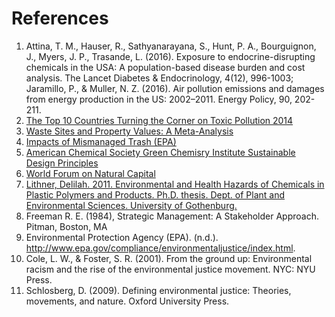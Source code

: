 # References							
							
1. Attina, T. M., Hauser, R., Sathyanarayana, S., Hunt, P. A., Bourguignon, J., Myers, J. P., Trasande, L. (2016). Exposure to endocrine-disrupting chemicals in the USA: A population-based disease burden and cost analysis. The Lancet Diabetes & Endocrinology, 4(12), 996-1003; Jaramillo, P., & Muller, N. Z. (2016). Air pollution emissions and damages from energy production in the US: 2002–2011. Energy Policy, 90, 202-211.
2. [The Top 10 Countries Turning the Corner on Toxic Pollution 2014](https://www.greencross.ch/wp-content/uploads/uploads/media/pollution_report_2014_top_ten_wwpp.pdf)
3. [Waste Sites and Property Values: A Meta-Analysis](https://link.springer.com/article/10.1007/s10640-011-9467-9)
4. [Impacts of Mismanaged Trash (EPA)](https://www.epa.gov/trash-free-waters/impacts-mismanaged-trash)
5. [American Chemical Society Green Chemisry Institute Sustainable Design Principles](http://www.acs.org/content/dam/acsorg/greenchemistry/resources/2015-gci-design-principles.pdf)						
6. [World Forum on Natural Capital](https://naturalcapitalforum.com/about/)
7. [Lithner, Delilah. 2011. Environmental and Health Hazards of Chemicals in Plastic Polymers and Products. Ph.D. thesis. Dept. of Plant and Environmental Sciences. University of Gothenburg.](https://www.subsport.eu/wp-content/uploads/2011/10/Lithner_chemicals_in_plastic.pdf)
8. Freeman R. E. (1984), Strategic Management: A Stakeholder Approach. Pitman, Boston, MA							
9. Environmental Protection Agency (EPA). (n.d.). http://www.epa.gov/compliance/environmentaljustice/index.html.
10. Cole, L. W., & Foster, S. R. (2001). From the ground up: Environmental racism and the rise of the environmental justice movement. NYC: NYU Press.
11. Schlosberg, D. (2009). Defining environmental justice: Theories, movements, and nature. Oxford University Press.							
							